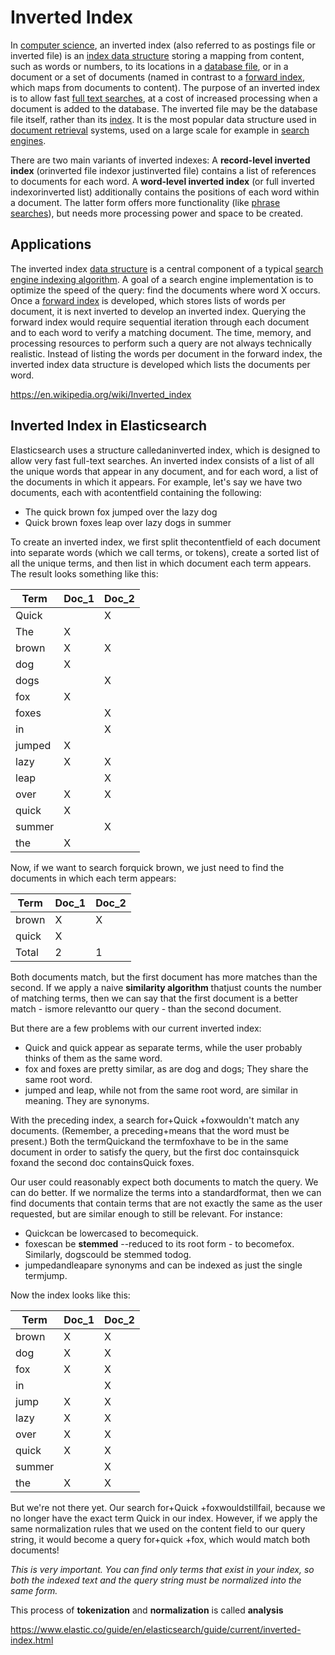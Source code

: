 # Inverted Index

In [computer science](https://en.wikipedia.org/wiki/Computer_science), an inverted index (also referred to as postings file or inverted file) is an [index data structure](https://en.wikipedia.org/wiki/Index_(database)) storing a mapping from content, such as words or numbers, to its locations in a [database file](https://en.wikipedia.org/wiki/Table_(database)), or in a document or a set of documents (named in contrast to a [forward index](https://en.wikipedia.org/wiki/Forward_index), which maps from documents to content). The purpose of an inverted index is to allow fast [full text searches](https://en.wikipedia.org/wiki/Full_text_search), at a cost of increased processing when a document is added to the database. The inverted file may be the database file itself, rather than its [index](https://en.wikipedia.org/wiki/Index_(database)). It is the most popular data structure used in [document retrieval](https://en.wikipedia.org/wiki/Document_retrieval) systems, used on a large scale for example in [search engines](https://en.wikipedia.org/wiki/Search_engine).

There are two main variants of inverted indexes: A **record-level inverted index** (orinverted file indexor justinverted file) contains a list of references to documents for each word. A **word-level inverted index** (or full inverted indexorinverted list) additionally contains the positions of each word within a document. The latter form offers more functionality (like [phrase searches](https://en.wikipedia.org/wiki/Phrase_search)), but needs more processing power and space to be created.

## Applications

The inverted index [data structure](https://en.wikipedia.org/wiki/Data_structure) is a central component of a typical [search engine indexing algorithm](https://en.wikipedia.org/wiki/Index_(search_engine)). A goal of a search engine implementation is to optimize the speed of the query: find the documents where word X occurs. Once a [forward index](https://en.wikipedia.org/wiki/Search_engine_indexing#The_forward_index) is developed, which stores lists of words per document, it is next inverted to develop an inverted index. Querying the forward index would require sequential iteration through each document and to each word to verify a matching document. The time, memory, and processing resources to perform such a query are not always technically realistic. Instead of listing the words per document in the forward index, the inverted index data structure is developed which lists the documents per word.

https://en.wikipedia.org/wiki/Inverted_index

## Inverted Index in Elasticsearch

Elasticsearch uses a structure calledaninverted index, which is designed to allow very fast full-text searches. An inverted index consists of a list of all the unique words that appear in any document, and for each word, a list of the documents in which it appears.
For example, let's say we have two documents, each with acontentfield containing the following:

- The quick brown fox jumped over the lazy dog
- Quick brown foxes leap over lazy dogs in summer

To create an inverted index, we first split thecontentfield of each document into separate words (which we call terms, or tokens), create a sorted list of all the unique terms, and then list in which document each term appears. The result looks something like this:

| **Term**                 | **Doc_1** | **Doc_2** |
|--------------------------|-----------|-----------|
| Quick                    |           | X         |
| The                      | X         |           |
| brown                    | X         | X         |
| dog                      | X         |           |
| dogs                     |           | X         |
| fox                      | X         |           |
| foxes                    |           | X         |
| in                       |           | X         |
| jumped                   | X         |           |
| lazy                     | X         | X         |
| leap                     |           | X         |
| over                     | X         | X         |
| quick                    | X         |           |
| summer                   |           | X         |
| the                      | X         |           |

Now, if we want to search forquick brown, we just need to find the documents in which each term appears:

| **Term** | **Doc_1** | **Doc_2** |
|----------|-----------|-----------|
| brown    | X         | X         |
| quick    | X         |           |
| Total    | 2         | 1         |

Both documents match, but the first document has more matches than the second. If we apply a naive **similarity algorithm** thatjust counts the number of matching terms, then we can say that the first document is a better match - ismore relevantto our query - than the second document.

But there are a few problems with our current inverted index:

- Quick and quick appear as separate terms, while the user probably thinks of them as the same word.
- fox and foxes are pretty similar, as are dog and dogs; They share the same root word.
- jumped and leap, while not from the same root word, are similar in meaning. They are synonyms.

With the preceding index, a search for+Quick +foxwouldn't match any documents. (Remember, a preceding+means that the word must be present.) Both the termQuickand the termfoxhave to be in the same document in order to satisfy the query, but the first doc containsquick foxand the second doc containsQuick foxes.

Our user could reasonably expect both documents to match the query. We can do better.
If we normalize the terms into a standardformat, then we can find documents that contain terms that are not exactly the same as the user requested, but are similar enough to still be relevant. For instance:

- Quickcan be lowercased to becomequick.
- foxescan be **stemmed** --reduced to its root form - to becomefox. Similarly, dogscould be stemmed todog.
- jumpedandleapare synonyms and can be indexed as just the single termjump.

Now the index looks like this:

| **Term** | **Doc_1** | **Doc_2** |
|----------|-----------|-----------|
| brown    | X         | X         |
| dog      | X         | X         |
| fox      | X         | X         |
| in       |           | X         |
| jump     | X         | X         |
| lazy     | X         | X         |
| over     | X         | X         |
| quick    | X         | X         |
| summer   |           | X         |
| the      | X         | X         |

But we're not there yet. Our search for+Quick +foxwouldstillfail, because we no longer have the exact term Quick in our index. However, if we apply the same normalization rules that we used on the content field to our query string, it would become a query for+quick +fox, which would match both documents!

*This is very important. You can find only terms that exist in your index, so both the indexed text and the query string must be normalized into the same form.*

This process of **tokenization** and **normalization** is called **analysis**

https://www.elastic.co/guide/en/elasticsearch/guide/current/inverted-index.html
